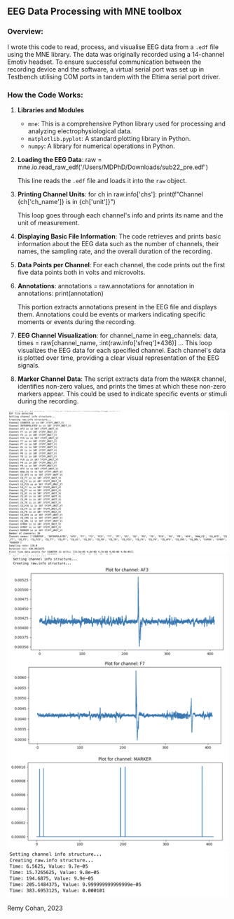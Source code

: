## EEG Data Processing with MNE toolbox

### Overview:
I wrote this code to read, process, and visualise EEG data from a `.edf` file using the MNE library. The data was originally recorded using a 14-channel Emotiv headset. To ensure successful communication between the recording device and the software, a virtual serial port was set up in Testbench utilising COM ports in tandem with the Eltima serial port driver.

### How the Code Works:

1. **Libraries and Modules**
   - `mne`: This is a comprehensive Python library used for processing and analyzing electrophysiological data. 
   - `matplotlib.pyplot`: A standard plotting library in Python.
   - `numpy`: A library for numerical operations in Python.

2. **Loading the EEG Data**:
raw = mne.io.read_raw_edf('/Users/MDPhD/Downloads/sub22_pre.edf')

   This line reads the `.edf` file and loads it into the `raw` object.

3. **Printing Channel Units**:
for ch in raw.info['chs']:
    print(f"Channel {ch['ch_name']} is in {ch['unit']}")

   This loop goes through each channel's info and prints its name and the unit of measurement.

4. **Displaying Basic File Information**:
   The code retrieves and prints basic information about the EEG data such as the number of channels, their names, the sampling rate, and the overall duration of the recording.

5. **Data Points per Channel**:
   For each channel, the code prints out the first five data points both in volts and microvolts.

6. **Annotations**:
annotations = raw.annotations
for annotation in annotations:
    print(annotation)

   This portion extracts annotations present in the EEG file and displays them. Annotations could be events or markers indicating specific moments or events during the recording.

7. **EEG Channel Visualization**:
for channel_name in eeg_channels:
    data, times = raw[channel_name, :int(raw.info['sfreq']*436)]
    ...
   This loop visualizes the EEG data for each specified channel. Each channel's data is plotted over time, providing a clear visual representation of the EEG signals.

8. **Marker Channel Data**:
   The script extracts data from the `MARKER` channel, identifies non-zero values, and prints the times at which these non-zero markers appear. This could be used to indicate specific events or stimuli during the recording.



![output 1](output4.png)
![output 2](output3.png)
![output 3](output2.png)
![output 4](output1.png)

Remy Cohan, 2023
